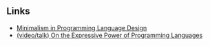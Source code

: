 ## Links

- [Minimalism in Programming Language Design](https://pointersgonewild.com/2022/05/23/minimalism-in-programming-language-design/)
- [(video/talk) On the Expressive Power of Programming Languages](https://www.youtube.com/watch?v=43XaZEn2aLc)
